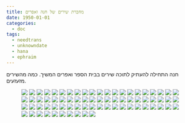 ```yaml
---
title: מחברת שירים של חנה ואפרים
date: 1950-01-01
categories:
  - doc
tags:
  - needtrans
  - unknowndate
  - hana
  - ephraim
---
```


חנה התחילה להעתיק לתוכה שירים בבית הספר ואפרים המשיך.
כמה מהשירים מזעזעים.

<figure class="half">
    <a  href=/haskindocs/assets/images/1950-01-01-song-booklet-00.jpg><img src=/haskindocs/assets/images/1950-01-01-song-booklet-00.jpg></a>
    <a  href=/haskindocs/assets/images/1950-01-01-song-booklet-01.jpg><img src=/haskindocs/assets/images/1950-01-01-song-booklet-01.jpg></a>
    <a  href=/haskindocs/assets/images/1950-01-01-song-booklet-02.jpg><img src=/haskindocs/assets/images/1950-01-01-song-booklet-02.jpg></a>
    <a  href=/haskindocs/assets/images/1950-01-01-song-booklet-03.jpg><img src=/haskindocs/assets/images/1950-01-01-song-booklet-03.jpg></a>
    <a  href=/haskindocs/assets/images/1950-01-01-song-booklet-04.jpg><img src=/haskindocs/assets/images/1950-01-01-song-booklet-04.jpg></a>
    <a  href=/haskindocs/assets/images/1950-01-01-song-booklet-05.jpg><img src=/haskindocs/assets/images/1950-01-01-song-booklet-05.jpg></a>
    <a  href=/haskindocs/assets/images/1950-01-01-song-booklet-06.jpg><img src=/haskindocs/assets/images/1950-01-01-song-booklet-06.jpg></a>
    <a  href=/haskindocs/assets/images/1950-01-01-song-booklet-07.jpg><img src=/haskindocs/assets/images/1950-01-01-song-booklet-07.jpg></a>
    <a  href=/haskindocs/assets/images/1950-01-01-song-booklet-08.jpg><img src=/haskindocs/assets/images/1950-01-01-song-booklet-08.jpg></a>
    <a  href=/haskindocs/assets/images/1950-01-01-song-booklet-09.jpg><img src=/haskindocs/assets/images/1950-01-01-song-booklet-09.jpg></a>
    <a  href=/haskindocs/assets/images/1950-01-01-song-booklet-10.jpg><img src=/haskindocs/assets/images/1950-01-01-song-booklet-10.jpg></a>
    <a  href=/haskindocs/assets/images/1950-01-01-song-booklet-11.jpg><img src=/haskindocs/assets/images/1950-01-01-song-booklet-11.jpg></a>
    <a  href=/haskindocs/assets/images/1950-01-01-song-booklet-12.jpg><img src=/haskindocs/assets/images/1950-01-01-song-booklet-12.jpg></a>
    <a  href=/haskindocs/assets/images/1950-01-01-song-booklet-13.jpg><img src=/haskindocs/assets/images/1950-01-01-song-booklet-13.jpg></a>
    <a  href=/haskindocs/assets/images/1950-01-01-song-booklet-14.jpg><img src=/haskindocs/assets/images/1950-01-01-song-booklet-14.jpg></a>
    <a  href=/haskindocs/assets/images/1950-01-01-song-booklet-15.jpg><img src=/haskindocs/assets/images/1950-01-01-song-booklet-15.jpg></a>
    <a  href=/haskindocs/assets/images/1950-01-01-song-booklet-16.jpg><img src=/haskindocs/assets/images/1950-01-01-song-booklet-16.jpg></a>
    <a  href=/haskindocs/assets/images/1950-01-01-song-booklet-17.jpg><img src=/haskindocs/assets/images/1950-01-01-song-booklet-17.jpg></a>
    <a  href=/haskindocs/assets/images/1950-01-01-song-booklet-18.jpg><img src=/haskindocs/assets/images/1950-01-01-song-booklet-18.jpg></a>
    <a  href=/haskindocs/assets/images/1950-01-01-song-booklet-19.jpg><img src=/haskindocs/assets/images/1950-01-01-song-booklet-19.jpg></a>
    <a  href=/haskindocs/assets/images/1950-01-01-song-booklet-20.jpg><img src=/haskindocs/assets/images/1950-01-01-song-booklet-20.jpg></a>
    <a  href=/haskindocs/assets/images/1950-01-01-song-booklet-21.jpg><img src=/haskindocs/assets/images/1950-01-01-song-booklet-21.jpg></a>
    <a  href=/haskindocs/assets/images/1950-01-01-song-booklet-22.jpg><img src=/haskindocs/assets/images/1950-01-01-song-booklet-22.jpg></a>
    <a  href=/haskindocs/assets/images/1950-01-01-song-booklet-23.jpg><img src=/haskindocs/assets/images/1950-01-01-song-booklet-23.jpg></a>
    <a  href=/haskindocs/assets/images/1950-01-01-song-booklet-24.jpg><img src=/haskindocs/assets/images/1950-01-01-song-booklet-24.jpg></a>
    <a  href=/haskindocs/assets/images/1950-01-01-song-booklet-25.jpg><img src=/haskindocs/assets/images/1950-01-01-song-booklet-25.jpg></a>
    <a  href=/haskindocs/assets/images/1950-01-01-song-booklet-26.jpg><img src=/haskindocs/assets/images/1950-01-01-song-booklet-26.jpg></a>
    <a  href=/haskindocs/assets/images/1950-01-01-song-booklet-27.jpg><img src=/haskindocs/assets/images/1950-01-01-song-booklet-27.jpg></a>
    <a  href=/haskindocs/assets/images/1950-01-01-song-booklet-28.jpg><img src=/haskindocs/assets/images/1950-01-01-song-booklet-28.jpg></a>
    <a  href=/haskindocs/assets/images/1950-01-01-song-booklet-29.jpg><img src=/haskindocs/assets/images/1950-01-01-song-booklet-29.jpg></a>
    <a  href=/haskindocs/assets/images/1950-01-01-song-booklet-30.jpg><img src=/haskindocs/assets/images/1950-01-01-song-booklet-30.jpg></a>
    <a  href=/haskindocs/assets/images/1950-01-01-song-booklet-31.jpg><img src=/haskindocs/assets/images/1950-01-01-song-booklet-31.jpg></a>
    <a  href=/haskindocs/assets/images/1950-01-01-song-booklet-32.jpg><img src=/haskindocs/assets/images/1950-01-01-song-booklet-32.jpg></a>
    <a  href=/haskindocs/assets/images/1950-01-01-song-booklet-33.jpg><img src=/haskindocs/assets/images/1950-01-01-song-booklet-33.jpg></a>
    <a  href=/haskindocs/assets/images/1950-01-01-song-booklet-34.jpg><img src=/haskindocs/assets/images/1950-01-01-song-booklet-34.jpg></a>
    <a  href=/haskindocs/assets/images/1950-01-01-song-booklet-35.jpg><img src=/haskindocs/assets/images/1950-01-01-song-booklet-35.jpg></a>
    <a  href=/haskindocs/assets/images/1950-01-01-song-booklet-36.jpg><img src=/haskindocs/assets/images/1950-01-01-song-booklet-36.jpg></a>
    <a  href=/haskindocs/assets/images/1950-01-01-song-booklet-37.jpg><img src=/haskindocs/assets/images/1950-01-01-song-booklet-37.jpg></a>
    <a  href=/haskindocs/assets/images/1950-01-01-song-booklet-38.jpg><img src=/haskindocs/assets/images/1950-01-01-song-booklet-38.jpg></a>
    <a  href=/haskindocs/assets/images/1950-01-01-song-booklet-39.jpg><img src=/haskindocs/assets/images/1950-01-01-song-booklet-39.jpg></a>
    <a  href=/haskindocs/assets/images/1950-01-01-song-booklet-40.jpg><img src=/haskindocs/assets/images/1950-01-01-song-booklet-40.jpg></a>
    <a  href=/haskindocs/assets/images/1950-01-01-song-booklet-41.jpg><img src=/haskindocs/assets/images/1950-01-01-song-booklet-41.jpg></a>
    <a  href=/haskindocs/assets/images/1950-01-01-song-booklet-42.jpg><img src=/haskindocs/assets/images/1950-01-01-song-booklet-42.jpg></a>
    <a  href=/haskindocs/assets/images/1950-01-01-song-booklet-43.jpg><img src=/haskindocs/assets/images/1950-01-01-song-booklet-43.jpg></a>
    <a  href=/haskindocs/assets/images/1950-01-01-song-booklet-44.jpg><img src=/haskindocs/assets/images/1950-01-01-song-booklet-44.jpg></a>
    <a  href=/haskindocs/assets/images/1950-01-01-song-booklet-45.jpg><img src=/haskindocs/assets/images/1950-01-01-song-booklet-45.jpg></a>
    <a  href=/haskindocs/assets/images/1950-01-01-song-booklet-46.jpg><img src=/haskindocs/assets/images/1950-01-01-song-booklet-46.jpg></a>
    <a  href=/haskindocs/assets/images/1950-01-01-song-booklet-47.jpg><img src=/haskindocs/assets/images/1950-01-01-song-booklet-47.jpg></a>
    <a  href=/haskindocs/assets/images/1950-01-01-song-booklet-48.jpg><img src=/haskindocs/assets/images/1950-01-01-song-booklet-48.jpg></a>
    <a  href=/haskindocs/assets/images/1950-01-01-song-booklet-49.jpg><img src=/haskindocs/assets/images/1950-01-01-song-booklet-49.jpg></a>
    <a  href=/haskindocs/assets/images/1950-01-01-song-booklet-50.jpg><img src=/haskindocs/assets/images/1950-01-01-song-booklet-50.jpg></a>
    <a  href=/haskindocs/assets/images/1950-01-01-song-booklet-51.jpg><img src=/haskindocs/assets/images/1950-01-01-song-booklet-51.jpg></a>
    <a  href=/haskindocs/assets/images/1950-01-01-song-booklet-52.jpg><img src=/haskindocs/assets/images/1950-01-01-song-booklet-52.jpg></a>
    <a  href=/haskindocs/assets/images/1950-01-01-song-booklet-53.jpg><img src=/haskindocs/assets/images/1950-01-01-song-booklet-53.jpg></a>
    <a  href=/haskindocs/assets/images/1950-01-01-song-booklet-54.jpg><img src=/haskindocs/assets/images/1950-01-01-song-booklet-54.jpg></a>
    <a  href=/haskindocs/assets/images/1950-01-01-song-booklet-55.jpg><img src=/haskindocs/assets/images/1950-01-01-song-booklet-55.jpg></a>
    <a  href=/haskindocs/assets/images/1950-01-01-song-booklet-56.jpg><img src=/haskindocs/assets/images/1950-01-01-song-booklet-56.jpg></a>
    <a  href=/haskindocs/assets/images/1950-01-01-song-booklet-57.jpg><img src=/haskindocs/assets/images/1950-01-01-song-booklet-57.jpg></a>
    <a  href=/haskindocs/assets/images/1950-01-01-song-booklet-58.jpg><img src=/haskindocs/assets/images/1950-01-01-song-booklet-58.jpg></a>
    <a  href=/haskindocs/assets/images/1950-01-01-song-booklet-59.jpg><img src=/haskindocs/assets/images/1950-01-01-song-booklet-59.jpg></a>
    <a  href=/haskindocs/assets/images/1950-01-01-song-booklet-60.jpg><img src=/haskindocs/assets/images/1950-01-01-song-booklet-60.jpg></a>
    <a  href=/haskindocs/assets/images/1950-01-01-song-booklet-61.jpg><img src=/haskindocs/assets/images/1950-01-01-song-booklet-61.jpg></a>
    <a  href=/haskindocs/assets/images/1950-01-01-song-booklet-62.jpg><img src=/haskindocs/assets/images/1950-01-01-song-booklet-62.jpg></a>
    <a  href=/haskindocs/assets/images/1950-01-01-song-booklet-63.jpg><img src=/haskindocs/assets/images/1950-01-01-song-booklet-63.jpg></a>
    <a  href=/haskindocs/assets/images/1950-01-01-song-booklet-64.jpg><img src=/haskindocs/assets/images/1950-01-01-song-booklet-64.jpg></a>
    <a  href=/haskindocs/assets/images/1950-01-01-song-booklet-65.jpg><img src=/haskindocs/assets/images/1950-01-01-song-booklet-65.jpg></a>
    <a  href=/haskindocs/assets/images/1950-01-01-song-booklet-66.jpg><img src=/haskindocs/assets/images/1950-01-01-song-booklet-66.jpg></a>
    <a  href=/haskindocs/assets/images/1950-01-01-song-booklet-67.jpg><img src=/haskindocs/assets/images/1950-01-01-song-booklet-67.jpg></a>
    <a  href=/haskindocs/assets/images/1950-01-01-song-booklet-68.jpg><img src=/haskindocs/assets/images/1950-01-01-song-booklet-68.jpg></a>
    <a  href=/haskindocs/assets/images/1950-01-01-song-booklet-69.jpg><img src=/haskindocs/assets/images/1950-01-01-song-booklet-69.jpg></a>
    <a  href=/haskindocs/assets/images/1950-01-01-song-booklet-70.jpg><img src=/haskindocs/assets/images/1950-01-01-song-booklet-70.jpg></a>
    <a  href=/haskindocs/assets/images/1950-01-01-song-booklet-71.jpg><img src=/haskindocs/assets/images/1950-01-01-song-booklet-71.jpg></a>
    <a  href=/haskindocs/assets/images/1950-01-01-song-booklet-72.jpg><img src=/haskindocs/assets/images/1950-01-01-song-booklet-72.jpg></a>
</figure>

